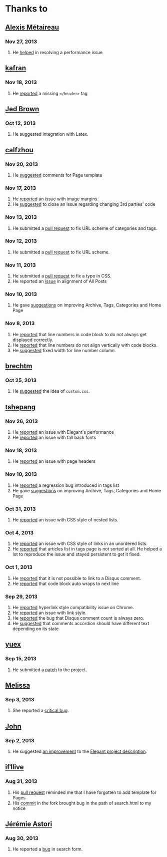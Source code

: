 Thanks to
=========

[Alexis Métaireau](https://github.com/ametaireau)
-------------------------------------------------

### Nov 27, 2013

1. He [helped](https://github.com/talha131/pelican-elegant/issues/81) in resolving a performance issue

[kafran](https://github.com/kafran)
-----------------------------------

### Nov 18, 2013

1. He [reported](https://github.com/talha131/pelican-elegant/issues/76) a missing `</header>` tag

[Jed Brown](https://github.com/jedbrown)
----------------------------------------

### Oct 12, 2013

1. He suggested integration with Latex.

[calfzhou](https://github.com/calfzhou)
---------------------------------------

### Nov 20, 2013

1. He [suggested](https://github.com/talha131/pelican-elegant/issues/63) comments for Page template

### Nov 17, 2013

1. He [reported](https://github.com/talha131/pelican-elegant/issues/72) an issue with image margins.
1. He [suggested](https://github.com/talha131/pelican-elegant/issues/73) to close an issue regarding changing 3rd parties' code

### Nov 13, 2013

1. He submitted a [pull request](https://github.com/talha131/pelican-elegant/pull/66) to fix URL scheme of categories and tags.

### Nov 12, 2013

1. He submitted a [pull request](https://github.com/talha131/pelican-elegant/pull/65) to fix URL scheme.

### Nov 11, 2013

1. He submitted a [pull request](https://github.com/talha131/pelican-elegant/pull/62) to fix a typo in CSS.
1. He reported an [issue](https://github.com/talha131/pelican-elegant/issues/64) in alignment of All Posts

### Nov 10, 2013

1. He gave [suggestions](https://github.com/talha131/pelican-elegant/issues/59) on improving Archive, Tags, Categories and Home Page

### Nov 8, 2013

1. He [reported](https://github.com/talha131/pelican-elegant/issues/58) that line numbers in code block to do not always get displayed correctly.
1. He [reported](https://github.com/talha131/pelican-elegant/issues/58) that line numbers do not align vertically with code blocks.
1. He [suggested](https://github.com/talha131/pelican-elegant/issues/58) fixed width for line number column.


[brechtm](https://github.com/brechtm)
-------------------------------------

### Oct 25, 2013

1. He [suggested](https://github.com/talha131/pelican-elegant/pull/40) the idea of `custom.css`.

[tshepang](https://github.com/tshepang)
---------------------------------------

### Nov 26, 2013

1. He [reported](https://github.com/talha131/pelican-elegant/issues/81) an issue with Elegant's performance
1. He [reported](https://github.com/talha131/pelican-elegant/issues/80) an issue with fall back fonts

### Nov 18, 2013

1. He [reported](https://github.com/talha131/pelican-elegant/issues/75) an issue with page headers

### Nov 10, 2013

1. He [reported](https://github.com/talha131/pelican-elegant/issues/34#issuecomment-28151235) a regression bug introduced in tags list
1. He gave [suggestions](https://github.com/talha131/pelican-elegant/issues/59) on improving Archive, Tags, Categories and Home Page

### Oct 31, 2013

1. He [reported](https://github.com/talha131/pelican-elegant/issues/50) an issue
   with CSS style of nested lists.

### Oct 4, 2013

1. He [reported](https://github.com/talha131/pelican-elegant/issues/10) an issue with CSS style of links in an unordered lists.
1. He [reported](https://github.com/talha131/pelican-elegant/issues/34) that articles list in tags page is not sorted at all. He helped a lot to reproduce the issue and stayed persistent to get it fixed.

### Oct 1, 2013

1. He [reported](https://github.com/talha131/pelican-elegant/issues/6) that it is not possible to link to a Disqus comment.
1. He [reported](https://github.com/talha131/pelican-elegant/issues/8) that code block auto wraps to next line

### Sep 29, 2013

1. He [reported](https://github.com/talha131/pelican-elegant/issues/5) hyperlink style compatibility issue on Chrome.
1. He [reported](https://github.com/talha131/pelican-elegant/issues/3) an issue with link style.
1. He [reported](https://github.com/talha131/pelican-elegant/issues/4) the bug that Disqus comment count is always zero.
1. He [suggested](https://github.com/talha131/pelican-elegant/issues/7) that comments accordion should have different text depending on its state

[yuex](https://github.com/yuex)
-------------------------------

### Sep 15, 2013

1. He submitted a [patch](https://github.com/talha131/pelican-elegant/pull/2) to the project.

[Melissa](https://github.com/meli-lewis)
----------------------------------------
### Sep 3, 2013

1. She reported a [critical bug](https://github.com/talha131/pelican-elegant/issues/1).

[John](http://twitter.com/BostonEnginerd)
-----------------------------------------

### Sep 2, 2013

1. He suggested [an improvement](https://twitter.com/BostonEnginerd/status/374555593589002241) to the [Elegant project description](http://oncrashreboot.com/elegant-a-clean-theme-for-pelican-with-search-feature).

[if1live](https://github.com/if1live)
-------------------------------------

### Aug 31, 2013

1. His [pull request](https://github.com/getpelican/pelican-plugins/pull/68) reminded me that I have forgotten to add template for Pages
1. His [commit](https://github.com/if1live/pelican-elegant/commit/3da52903e94051fa771212149a10a271adc78264#commitcomment-3988674) in the fork brought bug in the path of search.html to my notice

[Jérémie Astori](https://github.com/astorije)
---------------------------------------------

### Aug 30, 2013

1. He reported a [bug](https://botbot.me/freenode/pelican/msg/5577967/) in search form.

